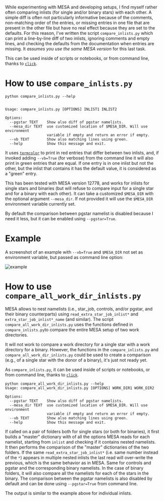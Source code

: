 
While experimenting with MESA and developing setups, I find myself
rather often comparing inlists (for single and/or binary stars) with
each other. A simple diff is often not particularly informative
because of the comments, non-matching order of the entries, or missing
entries in one file that are present in the other file but have no
real effect because they are set to the defaults. For this reason,
I've written the script `compare_inlists.py` which can print a
line-by-line diff of two inlists, ignoring comments and empty lines,
and checking the defaults from the documentation when entries are
missing. It *assumes you use the same MESA version* for this last task.

This can be used inside of scripts or notebooks, or from command line, thanks to [`click`](https://github.com/pallets/click).


# How to use `compare_inlists.py`


```
python compare_inlists.py --help


Usage: compare_inlists.py [OPTIONS] INLIST1 INLIST2

Options:
  --pgstar TEXT    Show also diff of pgstar namelists.
  --mesa_dir TEXT  use customized location of $MESA_DIR. Will use environment
                   variable if empty and return an error if empty.
  --vb TEXT        Show also matching lines using green.
  --help           Show this message and exit.
```

It uses [`termcolor`](https://pypi.org/project/termcolor/) to print in red entries that differ between
two inlists, and, if invoked adding `--vb=True` (for verbose) from the command
line it will also print in green entries that are equal. If one entry
is in one inlist but not the other, but the inlist that contains it 
has the default value, it is considered as a "green" entry.

This has been tested with MESA version 12778, and works for inlists
for single stars and binaries (but will refuse to compare input for a
single star and for a binary with each other). It can take a
customized `$MESA_DIR` with the optional argument `--mesa_dir`. If not
provided it will use the `$MESA_DIR` environment variable currently
set.

By default the comparison between pgstar namelist is disabled because
I need it less, but it can be enabled using `--pgstar=True`.

# Example

A screenshot of an example with `--vb=True` and `$MESA_DIR` not set as
environment variable, but passed as command line option:

![example](/examples/verbose.png?raw=true "verbose output")


# How to use `compare_all_work_dir_inlists.py`

MESA allows to nest namelists (i.e., star_job, controls, and/or
pgstar, and their binary counterparts) using `read_extra_star_job_inlist*` and
`extra_star_job_inlist*_name` (and similar). The script `compare_all_work_dir_inlists.py` uses
the functions defined in `compare_inlists.py`to compare the entire MESA
setup of two work directories. 

It will not work to compare a work directory for a single star with a
work directory for a binary. However, the functions in the
`compare_inlists.py` and `compare_all_work_dir_inlists.py` could be
used to create a comparison (e.g., of a single star with the donor of
a binary), it's just not ready yet.

As `compare_inlists.py`, it can be used inside of scripts or notebooks, or from command line,
thanks to [`click`](https://github.com/pallets/click).

```
python compare_all_work_dir_inlists.py --help
Usage: compare_all_work_dir_inlists.py [OPTIONS] WORK_DIR1 WORK_DIR2

Options:
  --pgstar TEXT    Show also diff of pgstar namelists.
  --mesa_dir TEXT  use customized location of $MESA_DIR. Will use environment
                   variable if empty and return an error if empty.
  --vb TEXT        Show also matching lines using green.
  --help           Show this message and exit.
```

If called on a pair of folders both for single stars (or both for
binaries), it first builds a "master" dictionary with of all the
options MESA reads for each namelist, starting from `inlist` and
checking if it contains nested namelists. It then performs the
comparison of the "master" dictionaries of the two folders. If the
same `read_extra_star_job_inlist*` (i.e. same number instead of the
`*`) appears in multiple nested inlists the last read will over-write
the previous, which is the same behavior as in MESA. Same for controls
and pgstar and the corresponding binary namelists. In the case of
binary folders, it will also compare all the namelists for each of the
stars in the binary. The comparison between the pgstar namelists is
also disabled by default and can be done using `--pgstar=True` from
command line.

The output is similar to the example above for individual inlists.
